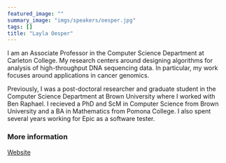 ```yaml
---
featured_image: ""
summary_image: "imgs/speakers/oesper.jpg"
tags: []
title: "Layla Oesper"
---
```

 	
I am an Associate Professor in the Computer Science Department at Carleton College. My research centers around designing algorithms for analysis of high-throughput DNA sequencing data. In particular, my work focuses around applications in cancer genomics.

Previously, I was a post-doctoral researcher and graduate student in the Computer Science Department at Brown University where I worked with Ben Raphael. I recieved a PhD and ScM in Computer Science from Brown University and a BA in Mathematics from Pomona College. I also spent several years working for Epic as a software tester. 


### More information
[Website](https://www.cs.carleton.edu/faculty/loesper/)